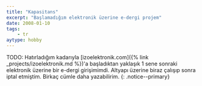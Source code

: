 ```yaml
---
title: "Kapasitans"
excerpt: "Başlamadığım elektronik üzerine e-dergi projem"
date: 2008-01-10
tags:
    - tr
aytype: hobby
---
```


TODO: Hatırladığım kadarıyla [izoelektronik.com]({% link
_projects/izoelektronik.md %})'a başladıktan yaklaşık 1 sene sonraki elektronik
üzerine bir e-dergi girişimimdi. Altyapı üzerine biraz çalışıp sonra iptal
etmiştim. Birkaç cümle daha yazabilirim.
{: .notice--primary}
